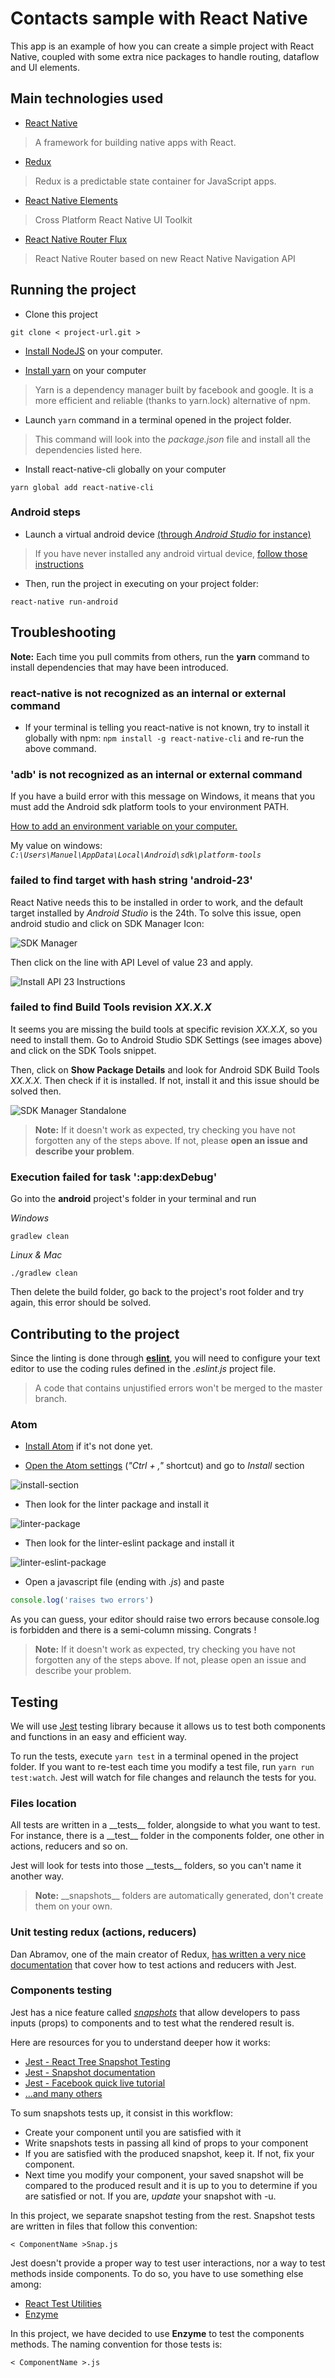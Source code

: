 # Contacts sample with React Native

This app is an example of how you can create a simple project with React Native, coupled with some extra nice packages to handle routing, dataflow and UI elements.

## Main technologies used

- [React Native](https://github.com/facebook/react-native)

> A framework for building native apps with React.

- [Redux](http://redux.js.org/)

> Redux is a predictable state container for JavaScript apps.

- [React Native Elements](https://github.com/react-native-community/react-native-elements)

> Cross Platform React Native UI Toolkit

- [React Native Router Flux](https://github.com/aksonov/react-native-router-flux)

> React Native Router based on new React Native Navigation API

## Running the project

- Clone this project
```
git clone < project-url.git >
```

- [Install NodeJS](https://nodejs.org/en/) on your computer.

- [Install yarn](https://yarnpkg.com/en/docs/install) on your computer
> Yarn is a dependency manager built by facebook and google. It is a more efficient and reliable (thanks to yarn.lock) alternative of npm.

- Launch ``` yarn ``` command in a terminal opened in the project folder.
> This command will look into the *package.json* file and install all the dependencies listed here.

- Install react-native-cli globally on your computer
```
yarn global add react-native-cli
```

### Android steps

- Launch a virtual android device [(through *Android Studio* for instance)](https://developer.android.com/studio/run/managing-avds.html#viewing)

> If you have never installed any android virtual device, [follow those instructions](https://developer.android.com/studio/run/managing-avds.html#createavd)

- Then, run the project in executing on your project folder:

```
react-native run-android
```

## Troubleshooting

**Note:** Each time you pull commits from others, run the **yarn** command to install dependencies that may have been introduced.

### react-native is not recognized as an internal or external command
- If your terminal is telling you react-native is not known, try to install it globally with npm: ```npm install -g react-native-cli``` and re-run the above command.

### 'adb' is not recognized as an internal or external command

If you have a build error with this message on Windows, it means that you must add the Android sdk platform tools to your environment PATH.

[How to add an environment variable on your computer.](https://www.java.com/en/download/help/path.xml)

My value on windows: *```C:\Users\Manuel\AppData\Local\Android\sdk\platform-tools```*

### failed to find target with hash string 'android-23'

React Native needs this to be installed in order to work, and the default target installed by *Android Studio* is the 24th. To solve this issue, open android studio and click on SDK Manager Icon:

![SDK Manager](https://i.snag.gy/bxQd0z.jpg)

Then click on the line with API Level of value 23 and apply.

![Install API 23 Instructions](https://i.snag.gy/LtYAR7.jpg)

### failed to find Build Tools revision *XX.X.X*

It seems you are missing the build tools at specific revision *XX.X.X*, so you need to install them. Go to Android Studio SDK Settings (see images above) and click on the SDK Tools snippet.

Then, click on **Show Package Details** and look for Android SDK Build Tools *XX.X.X*. Then check if it is installed. If not, install it and this issue should be solved then.

![SDK Manager Standalone](https://i.snag.gy/Y3X58Z.jpg)

> **Note:** If it doesn't work as expected, try checking you have not forgotten any of the steps above. If not, please **open an issue and describe your problem**.

### Execution failed for task ':app:dexDebug'

Go into the **android** project's folder in your terminal and run

*Windows*
```
gradlew clean
```

*Linux & Mac*
```
./gradlew clean
```

Then delete the build folder, go back to the project's root folder and try again, this error should be solved.

## Contributing to the project

Since the linting is done through [**eslint**](http://eslint.org/), you will need to configure your text editor to use the coding rules defined in the *.eslint.js* project file.

> A code that contains unjustified errors won't be merged to the master branch.

### Atom

- [Install Atom](https://atom.io/) if it's not done yet.

- [Open the Atom settings](http://flight-manual.atom.io/getting-started/sections/atom-basics/#settings-and-preferences) (*"Ctrl + ,"* shortcut) and go to *Install* section

![install-section](http://www.codeblocq.com/img/atom-prefs-install-tab.png)

- Then look for the linter package and install it

![linter-package](http://www.codeblocq.com/img/atom-linter-package.png)

- Then look for the linter-eslint package and install it

![linter-eslint-package](http://www.codeblocq.com/img/atom-linter-eslint-package.png)

- Open a javascript file (ending with *.js*) and paste

```js
console.log('raises two errors')
```
As you can guess, your editor should raise two errors because console.log is forbidden and there is a semi-column missing. Congrats !

> **Note:** If it doesn't work as expected, try checking you have not forgotten any of the steps above. If not, please open an issue and describe your problem.

## Testing

We will use [Jest](https://facebook.github.io/jest/) testing library because it allows us to test both components and functions in an easy and efficient way.

To run the tests, execute ```yarn test``` in a terminal opened in the project folder.
If you want to re-test each time you modify a test file, run ```yarn run test:watch```. Jest will watch for file changes and relaunch the tests for you.

### Files location

All tests are written in a \_\_tests\_\_ folder, alongside to what you want to test. For instance, there is a \_\_test\_\_ folder in the components folder, one other in actions, reducers and so on.

Jest will look for tests into those \_\_tests\_\_ folders, so you can't name it another way.

> **Note:** \_\_snapshots\_\_ folders are automatically generated, don't create them on your own.

### Unit testing redux (actions, reducers)

Dan Abramov, one of the main creator of Redux, [has written a very nice documentation](http://redux.js.org/docs/recipes/WritingTests.html#action-creators) that cover how to test actions and reducers with Jest.

### Components testing

Jest has a nice feature called [*snapshots*](https://facebook.github.io/jest/docs/tutorial-react-native.html#snapshot-test) that allow developers to pass inputs (props) to components and to test what the rendered result is.

Here are resources for you to understand deeper how it works:
- [Jest - React Tree Snapshot Testing](http://facebook.github.io/jest/blog/2016/07/27/jest-14.html)
- [Jest - Snapshot documentation](http://facebook.github.io/jest/docs/tutorial-react-native.html#snapshot-test)
- [Jest - Facebook quick live tutorial](https://www.facebook.com/react/videos/1035427199869020/)
- [...and many others](http://facebook.github.io/jest/blog/2016/10/03/jest-16.html#community-update)

To sum snapshots tests up, it consist in this workflow:

- Create your component until you are satisfied with it
- Write snapshots tests in passing all kind of props to your component
- If you are satisfied with the produced snapshot, keep it. If not, fix your component.
- Next time you modify your component, your saved snapshot will be compared to the produced result and it is up to you to determine if you are satisfied or not. If you are, *update* your snapshot with -u.

In this project, we separate snapshot testing from the rest. Snapshot tests are written in files that follow this convention:

```
< ComponentName >Snap.js
```

Jest doesn't provide a proper way to test user interactions, nor a way to test methods inside components. To do so, you have to use something else among:

- [React Test Utilities](https://facebook.github.io/react/docs/test-utils.html)
- [Enzyme](http://airbnb.io/enzyme/)

In this project, we have decided to use **Enzyme** to test the components methods. The naming convention for those tests is:

```
< ComponentName >.js
```

